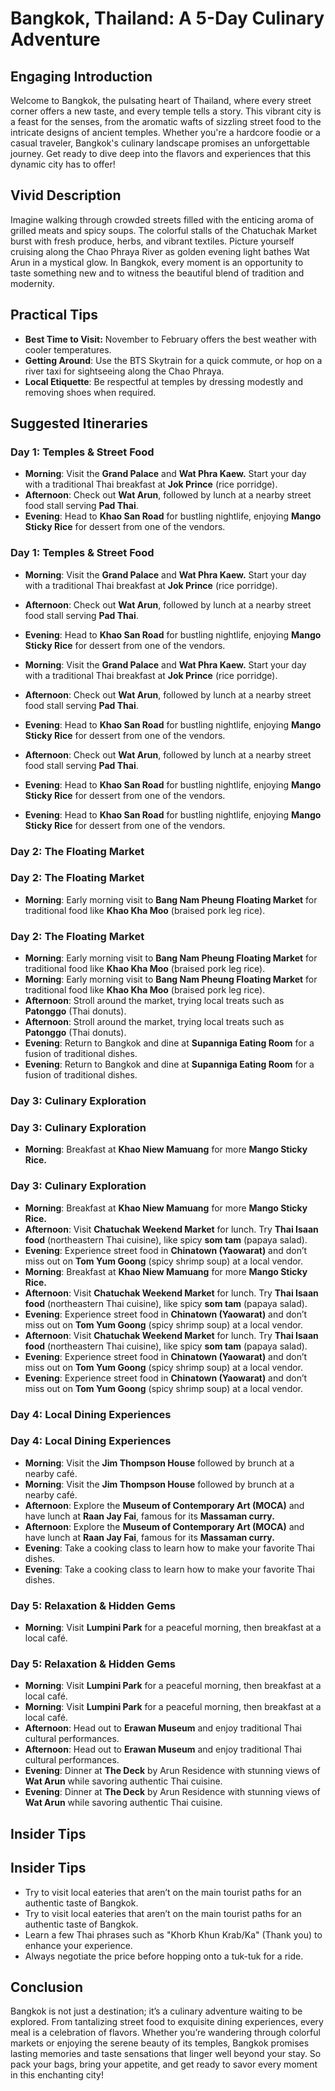 # Bangkok, Thailand: A 5-Day Culinary Adventure

## Engaging Introduction
Welcome to Bangkok, the pulsating heart of Thailand, where every street corner offers a new taste, and every temple tells a story. This vibrant city is a feast for the senses, from the aromatic wafts of sizzling street food to the intricate designs of ancient temples. Whether you're a hardcore foodie or a casual traveler, Bangkok's culinary landscape promises an unforgettable journey. Get ready to dive deep into the flavors and experiences that this dynamic city has to offer!

## Vivid Description
Imagine walking through crowded streets filled with the enticing aroma of grilled meats and spicy soups. The colorful stalls of the Chatuchak Market burst with fresh produce, herbs, and vibrant textiles. Picture yourself cruising along the Chao Phraya River as golden evening light bathes Wat Arun in a mystical glow. In Bangkok, every moment is an opportunity to taste something new and to witness the beautiful blend of tradition and modernity.

## Practical Tips
- **Best Time to Visit:** November to February offers the best weather with cooler temperatures.
- **Getting Around**: Use the BTS Skytrain for a quick commute, or hop on a river taxi for sightseeing along the Chao Phraya.
- **Local Etiquette**: Be respectful at temples by dressing modestly and removing shoes when required.

## Suggested Itineraries

### Day 1: Temples & Street Food
- **Morning**: Visit the **Grand Palace** and **Wat Phra Kaew.** Start your day with a traditional Thai breakfast at **Jok Prince** (rice porridge).
- **Afternoon**: Check out **Wat Arun**, followed by lunch at a nearby street food stall serving **Pad Thai**.
- **Evening**: Head to **Khao San Road** for bustling nightlife, enjoying **Mango Sticky Rice** for dessert from one of the vendors.

### Day 1: Temples & Street Food
- **Morning**: Visit the **Grand Palace** and **Wat Phra Kaew.** Start your day with a traditional Thai breakfast at **Jok Prince** (rice porridge).
- **Afternoon**: Check out **Wat Arun**, followed by lunch at a nearby street food stall serving **Pad Thai**.
- **Evening**: Head to **Khao San Road** for bustling nightlife, enjoying **Mango Sticky Rice** for dessert from one of the vendors.

- **Morning**: Visit the **Grand Palace** and **Wat Phra Kaew.** Start your day with a traditional Thai breakfast at **Jok Prince** (rice porridge).
- **Afternoon**: Check out **Wat Arun**, followed by lunch at a nearby street food stall serving **Pad Thai**.
- **Evening**: Head to **Khao San Road** for bustling nightlife, enjoying **Mango Sticky Rice** for dessert from one of the vendors.

- **Afternoon**: Check out **Wat Arun**, followed by lunch at a nearby street food stall serving **Pad Thai**.
- **Evening**: Head to **Khao San Road** for bustling nightlife, enjoying **Mango Sticky Rice** for dessert from one of the vendors.

- **Evening**: Head to **Khao San Road** for bustling nightlife, enjoying **Mango Sticky Rice** for dessert from one of the vendors.

### Day 2: The Floating Market

### Day 2: The Floating Market
- **Morning**: Early morning visit to **Bang Nam Pheung Floating Market** for traditional food like **Khao Kha Moo** (braised pork leg rice).
### Day 2: The Floating Market
- **Morning**: Early morning visit to **Bang Nam Pheung Floating Market** for traditional food like **Khao Kha Moo** (braised pork leg rice).
- **Morning**: Early morning visit to **Bang Nam Pheung Floating Market** for traditional food like **Khao Kha Moo** (braised pork leg rice).
- **Afternoon**: Stroll around the market, trying local treats such as **Patonggo** (Thai donuts).
- **Afternoon**: Stroll around the market, trying local treats such as **Patonggo** (Thai donuts).
- **Evening**: Return to Bangkok and dine at **Supanniga Eating Room** for a fusion of traditional dishes.
- **Evening**: Return to Bangkok and dine at **Supanniga Eating Room** for a fusion of traditional dishes.

### Day 3: Culinary Exploration

### Day 3: Culinary Exploration
- **Morning**: Breakfast at **Khao Niew Mamuang** for more **Mango Sticky Rice.**
### Day 3: Culinary Exploration
- **Morning**: Breakfast at **Khao Niew Mamuang** for more **Mango Sticky Rice.**
- **Afternoon**: Visit **Chatuchak Weekend Market** for lunch. Try **Thai Isaan food** (northeastern Thai cuisine), like spicy **som tam** (papaya salad).
- **Evening**: Experience street food in **Chinatown (Yaowarat)** and don’t miss out on **Tom Yum Goong** (spicy shrimp soup) at a local vendor.
- **Morning**: Breakfast at **Khao Niew Mamuang** for more **Mango Sticky Rice.**
- **Afternoon**: Visit **Chatuchak Weekend Market** for lunch. Try **Thai Isaan food** (northeastern Thai cuisine), like spicy **som tam** (papaya salad).
- **Evening**: Experience street food in **Chinatown (Yaowarat)** and don’t miss out on **Tom Yum Goong** (spicy shrimp soup) at a local vendor.
- **Afternoon**: Visit **Chatuchak Weekend Market** for lunch. Try **Thai Isaan food** (northeastern Thai cuisine), like spicy **som tam** (papaya salad).
- **Evening**: Experience street food in **Chinatown (Yaowarat)** and don’t miss out on **Tom Yum Goong** (spicy shrimp soup) at a local vendor.
- **Evening**: Experience street food in **Chinatown (Yaowarat)** and don’t miss out on **Tom Yum Goong** (spicy shrimp soup) at a local vendor.


### Day 4: Local Dining Experiences
### Day 4: Local Dining Experiences
- **Morning**: Visit the **Jim Thompson House** followed by brunch at a nearby café.
- **Morning**: Visit the **Jim Thompson House** followed by brunch at a nearby café.
- **Afternoon**: Explore the **Museum of Contemporary Art (MOCA)** and have lunch at **Raan Jay Fai**, famous for its **Massaman curry.**
- **Afternoon**: Explore the **Museum of Contemporary Art (MOCA)** and have lunch at **Raan Jay Fai**, famous for its **Massaman curry.**
- **Evening**: Take a cooking class to learn how to make your favorite Thai dishes.
- **Evening**: Take a cooking class to learn how to make your favorite Thai dishes.


### Day 5: Relaxation & Hidden Gems
- **Morning**: Visit **Lumpini Park** for a peaceful morning, then breakfast at a local café.
### Day 5: Relaxation & Hidden Gems
- **Morning**: Visit **Lumpini Park** for a peaceful morning, then breakfast at a local café.
- **Morning**: Visit **Lumpini Park** for a peaceful morning, then breakfast at a local café.
- **Afternoon**: Head out to **Erawan Museum** and enjoy traditional Thai cultural performances.
- **Afternoon**: Head out to **Erawan Museum** and enjoy traditional Thai cultural performances.
- **Evening**: Dinner at **The Deck** by Arun Residence with stunning views of **Wat Arun** while savoring authentic Thai cuisine.
- **Evening**: Dinner at **The Deck** by Arun Residence with stunning views of **Wat Arun** while savoring authentic Thai cuisine.


## Insider Tips
## Insider Tips
- Try to visit local eateries that aren’t on the main tourist paths for an authentic taste of Bangkok.
- Try to visit local eateries that aren’t on the main tourist paths for an authentic taste of Bangkok.
- Learn a few Thai phrases such as "Khorb Khun Krab/Ka" (Thank you) to enhance your experience.
- Always negotiate the price before hopping onto a tuk-tuk for a ride.

## Conclusion
Bangkok is not just a destination; it’s a culinary adventure waiting to be explored. From tantalizing street food to exquisite dining experiences, every meal is a celebration of flavors. Whether you’re wandering through colorful markets or enjoying the serene beauty of its temples, Bangkok promises lasting memories and taste sensations that linger well beyond your stay. So pack your bags, bring your appetite, and get ready to savor every moment in this enchanting city!